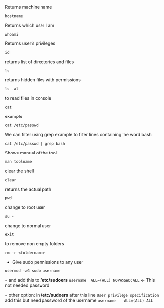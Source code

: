 Returns machine name
```
hostname
``` 
Returns which user I am
```
whoami
```
Returns user’s privileges
```
id
```
returns list of directories and files
```
ls
```
returns hidden files with permissions
```
ls -al
```
to read files in console
```
cat
``` 
example
```
cat /etc/passwd
``` 
We can filter using grep
example to filter lines containing the word bash 
```
cat /etc/passwd | grep bash
```
Shows manual of the tool
```
man toolname
```
clear the shell
```
clear
```
returns the actual path
```
pwd
```
change to root user
```
su -
```
change to normal user
```
exit
```
to remove non empty folders
```
rm -r <foldername>
``` 
   
- Give sudo permissions to any user
```
usermod -aG sudo username
```
◦ and add this to <strong>/etc/sudoers</strong>
``` username  ALL=(ALL) NOPASSWD:ALL ``` ← This not needed password

◦ other option:
in  <strong>/etc/sudoers</strong>
after this line ``` User privilege specification ```
add this but need password of the username
``` username    ALL=(ALL) ALL ```

